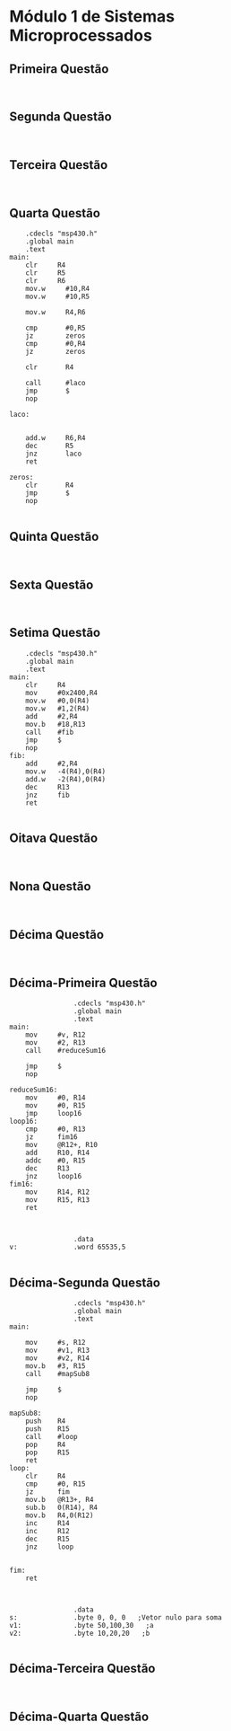 # Módulo 1 de Sistemas Microprocessados
## Primeira Questão 
```assembly
	
```
## Segunda Questão 
```assembly
	
```
## Terceira Questão 
```assembly
	
```
## Quarta Questão 
```assembly
    .cdecls "msp430.h"
    .global main
    .text 
main:
    clr     R4
    clr     R5
    clr     R6
    mov.w     #10,R4
    mov.w     #10,R5

    mov.w     R4,R6

    cmp       #0,R5
    jz        zeros
    cmp       #0,R4
    jz        zeros

    clr       R4 

    call      #laco
    jmp       $
    nop

laco:
   

    add.w     R6,R4
    dec       R5   
    jnz       laco
    ret

zeros:
    clr       R4
    jmp       $
    nop
	
```
## Quinta Questão 
```assembly
	
```
## Sexta Questão 
```assembly
	
```
## Setima Questão 
```assembly
    .cdecls "msp430.h"
    .global main
    .text 
main:
    clr     R4
    mov     #0x2400,R4
    mov.w   #0,0(R4)
    mov.w   #1,2(R4)
    add     #2,R4
    mov.b   #18,R13
    call    #fib
    jmp     $
    nop
fib:
    add     #2,R4
    mov.w   -4(R4),0(R4)
    add.w   -2(R4),0(R4)
    dec     R13
    jnz     fib
    ret
	
```
## Oitava Questão 
```assembly
	
```
## Nona Questão 
```assembly
	
```
## Décima Questão 
```assembly
	
```
## Décima-Primeira Questão 
```assembly
                .cdecls "msp430.h"
                .global main
                .text 
main:
    mov     #v, R12     
    mov     #2, R13          
    call    #reduceSum16     

    jmp     $
    nop 

reduceSum16:
    mov     #0, R14        
    mov     #0, R15
    jmp     loop16          
loop16:
    cmp     #0, R13
    jz      fim16
    mov     @R12+, R10     
    add     R10, R14     
    addc    #0, R15         
    dec     R13           
    jnz     loop16
fim16:
    mov     R14, R12      
    mov     R15, R13        
    ret



                .data 
v:              .word 65535,5
	
```
## Décima-Segunda  Questão 
```assembly
                .cdecls "msp430.h"
                .global main
                .text 
main:

    mov     #s, R12
    mov     #v1, R13     
    mov     #v2, R14
    mov.b   #3, R15          
    call    #mapSub8   

    jmp     $
    nop 

mapSub8:
    push    R4
    push    R15
    call    #loop
    pop     R4
    pop     R15
    ret          
loop:
    clr     R4
    cmp     #0, R15
    jz      fim
    mov.b   @R13+, R4
    sub.b   0(R14), R4
    mov.b   R4,0(R12)
    inc     R14
    inc     R12
    dec     R15
    jnz     loop   


fim:
    ret
    

 
                .data
s:              .byte 0, 0, 0   ;Vetor nulo para soma 
v1:             .byte 50,100,30   ;a
v2:             .byte 10,20,20   ;b
	
```
## Décima-Terceira Questão 
```assembly
	
```
## Décima-Quarta Questão 
```assembly
	
```

